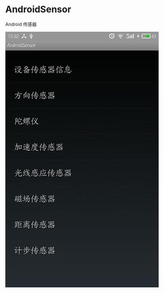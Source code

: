 # AndroidSensor
Android 传感器

![](https://raw.githubusercontent.com/wulee510505/AndroidSensor/master/screenshots/sensor.jpg)


